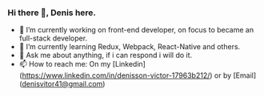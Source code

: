 ### Hi there 👋, Denis here.

- 🔭 I’m currently working on front-end developer, on focus to became an full-stack developer.
- 🌱 I’m currently learning Redux, Webpack, React-Native and others.
- 💬 Ask me about anything, if i can respond i will do it.
- 📫 How to reach me: On my [Linkedin] (https://www.linkedin.com/in/denisson-victor-17963b212/) or by [Email] (denisvitor41@gmail.com)
